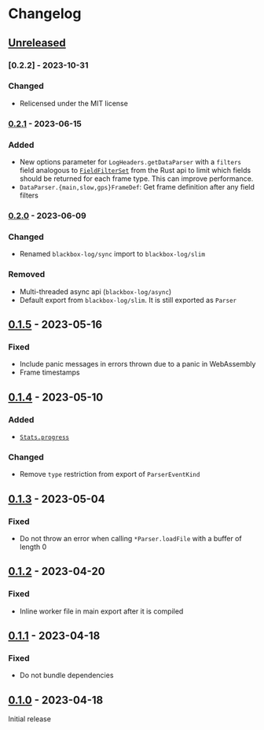 # Changelog

## [Unreleased]

### [0.2.2] - 2023-10-31

### Changed

-   Relicensed under the MIT license

### [0.2.1] - 2023-06-15

### Added

-   New options parameter for `LogHeaders.getDataParser` with a `filters` field analogous to
    [`FieldFilterSet`](https://docs.rs/blackbox-log/0.3.1/blackbox_log/struct.FieldFilterSet.html)
    from the Rust api to limit which fields should be returned for each frame type. This can improve
    performance.
-   `DataParser.{main,slow,gps}FrameDef`: Get frame definition after any field filters

### [0.2.0] - 2023-06-09

### Changed

-   Renamed `blackbox-log/sync` import to `blackbox-log/slim`

### Removed

-   Multi-threaded async api (`blackbox-log/async`)
-   Default export from `blackbox-log/slim`. It is still exported as `Parser`

## [0.1.5] - 2023-05-16

### Fixed

-   Include panic messages in errors thrown due to a panic in WebAssembly
-   Frame timestamps

## [0.1.4] - 2023-05-10

### Added

-   [`Stats.progress`](https://docs.rs/blackbox-log/0.3.1/blackbox_log/data/struct.Stats.html#structfield.progress)

### Changed

-   Remove `type` restriction from export of `ParserEventKind`

## [0.1.3] - 2023-05-04

### Fixed

-   Do not throw an error when calling `*Parser.loadFile` with a buffer of length 0

## [0.1.2] - 2023-04-20

### Fixed

-   Inline worker file in main export after it is compiled

## [0.1.1] - 2023-04-18

### Fixed

-   Do not bundle dependencies

## [0.1.0] - 2023-04-18

Initial release

[unreleased]: https://github.com/blackbox-log/blackbox-log-ts/compare/v0.2.1...HEAD
[0.2.1]: https://github.com/blackbox-log/blackbox-log-ts/compare/v0.2.0...v0.2.1
[0.2.0]: https://github.com/blackbox-log/blackbox-log-ts/compare/v0.1.5...v0.2.0
[0.1.5]: https://github.com/blackbox-log/blackbox-log-ts/compare/v0.1.4...v0.1.5
[0.1.4]: https://github.com/blackbox-log/blackbox-log-ts/compare/v0.1.3...v0.1.4
[0.1.3]: https://github.com/blackbox-log/blackbox-log-ts/compare/v0.1.2...v0.1.3
[0.1.2]: https://github.com/blackbox-log/blackbox-log-ts/compare/v0.1.1...v0.1.2
[0.1.1]: https://github.com/blackbox-log/blackbox-log-ts/compare/v0.1.0...v0.1.1
[0.1.0]: https://github.com/blackbox-log/blackbox-log-ts/releases/tag/v0.1.0
